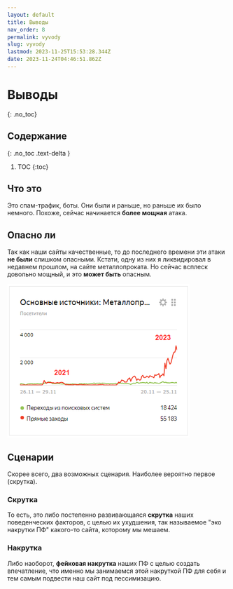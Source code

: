 ```yaml
---
layout: default
title: Выводы
nav_order: 8
permalink: vyvody
slug: vyvody
lastmod: 2023-11-25T15:53:28.344Z
date: 2023-11-24T04:46:51.862Z
---
```


# Выводы
{: .no_toc}

## Содержание
{: .no_toc .text-delta }

1. TOC
{:toc}

## Что это
Это спам-трафик, боты. Они были и раньше, но раньше их было немного. Похоже, сейчас начинается **более мощная** атака.

## Опасно ли
Так как наши сайты качественные, то до последнего времени эти атаки **не были** слишком опасными. Кстати, одну из них я ликвидировал в недавнем прошлом, на сайте металлопроката. Но сейчас всплеск довольно мощный, и это **может быть** опасным.

![Усиление атаки](/assets/images/2023-11-25%2022_25_19-Window.png)

## Сценарии
<!-- *Пока что бот имеет очень малый показатель отказов, но одновременно и плохую глубину просмотра. Вполне возможно, что владельцы бота будут постепенно наращивать отказы, делая нам **ухудшение** поведенческих факторов, а значит, потерю позиций. Или наоборот.* -->

Скорее всего, два возможных сценария. Наиболее вероятно первое (скрутка).

### Скрутка
То есть, это либо постепенно развивающаяся **скрутка** наших поведенческих факторов, с целью их ухудшения, так называемое "эко накрутки ПФ" какого-то сайта, которому мы мешаем.

### Накрутка
Либо наоборот, **фейковая накрутка** наших ПФ с целью создать впечатление, что именно мы занимаемся этой накруткой ПФ для себя и тем самым подвести наш сайт под пессимизацию.

